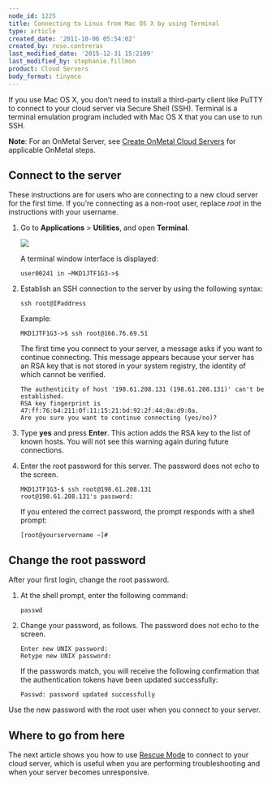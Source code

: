 ```yaml
---
node_id: 1225
title: Connecting to Linux from Mac OS X by using Terminal
type: article
created_date: '2011-10-06 05:54:02'
created_by: rose.contreras
last_modified_date: '2015-12-31 15:2109'
last_modified_by: stephanie.fillmon
product: Cloud Servers
body_format: tinymce
---
```


If you use Mac OS X, you don&rsquo;t need to install a third-party client like
PuTTY to connect to your cloud server via Secure Shell (SSH). Terminal
is a terminal emulation program included with Mac OS X that you can use
to run SSH.

**Note**: For an OnMetal Server, see [Create OnMetal Cloud
Servers](http://www.rackspace.com/knowledge_center/article/create-onmetal-cloud-servers) for
applicable OnMetal steps.

Connect to the server
---------------------

These instructions are for users who are connecting to a new cloud
server for the first time.  If you&rsquo;re connecting as a non-root user,
replace *root* in the instructions with your username.

1.  Go to **Applications** \> **Utilities**, and open **Terminal**.

    ![](/knowledge_center/sites/default/files/field/image/1-FindTerm_1_0.png)

    A terminal window interface is displayed:

        user00241 in ~MKD1JTF1G3->$

2.  Establish an SSH connection to the server by using the following
    syntax:

        ssh root@IPaddress

    Example:

        MKD1JTF1G3->$ ssh root@166.76.69.51

    The first time you connect to your server, a message asks if you
    want to continue connecting. This message appears because your
    server has an RSA key that is not stored in your system registry,
    the identity of which cannot be verified.

        The authenticity of host '198.61.208.131 (198.61.208.131)' can't be established.
        RSA key fingerprint is 47:ff:76:b4:211:0f:11:15:21:bd:92:2f:44:0a:d9:0a.
        Are you sure you want to continue connecting (yes/no)?

3.  Type **yes** and press **Enter**. This action adds the RSA key to
    the list of known hosts. You will not see this warning again during
    future connections.
4.  Enter the root password for this server. The password does not echo
    to the screen.

        MKD1JTF1G3-$ ssh root@198.61.208.131
        root@198.61.208.131's password:

    If you entered the correct password, the prompt responds with a
    shell prompt:

        [root@yourservername ~]#

Change the root password
------------------------

After your first login, change the root password.

1.  At the shell prompt, enter the following command:

        passwd

2.  Change your password, as follows. The password does not echo to the
    screen.

        Enter new UNIX password:
        Retype new UNIX password:

    If the passwords match, you will receive the following confirmation
    that the authentication tokens have been updated successfully:

        Passwd: password updated successfully

Use the new password with the root user when you connect to your server.

Where to go from here
---------------------

The next article shows you how to use [Rescue
Mode](http://www.rackspace.com/knowledge_center/article/managing-your-server-rescue-mode)
to connect to your cloud server, which is useful when you are performing
troubleshooting and when your server becomes unresponsive.

